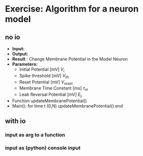 # Exercise: Algorithm for a neuron model

## no io
- **Input:**
- **Output:**
- **Result** : Change Membrane Potential in the Model Neuron
- **Parameters:**
  - Initial Potential       [mV] $V_i$
  - Spike threshold         [mV] $V_{th}$
  - Reset Potential         [mV] $V_{reset}$
  - Membrane Time Constant  [ms] $\tau_m$
  - Leak Reversal Potential [mV] $E_L$
- Function updateMembranePotential()
- Main():
    for time t (0,N)
      updateMembranePotential()
    end

## with io

### input as arg to a function

### input as (python) console input


